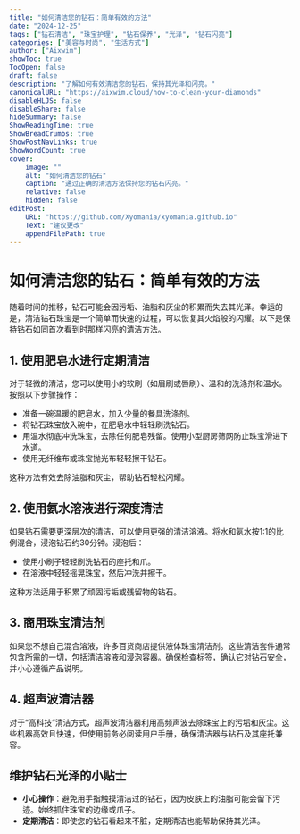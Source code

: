 ```yaml
---
title: "如何清洁您的钻石：简单有效的方法"
date: "2024-12-25"
tags: ["钻石清洁", "珠宝护理", "钻石保养", "光泽", "钻石闪亮"]
categories: ["美容与时尚", "生活方式"]
author: ["Aixwim"]
showToc: true
TocOpen: false
draft: false
description: "了解如何有效清洁您的钻石，保持其光泽和闪亮。"
canonicalURL: "https://aixwim.cloud/how-to-clean-your-diamonds"
disableHLJS: false
disableShare: false
hideSummary: false
ShowReadingTime: true
ShowBreadCrumbs: true
ShowPostNavLinks: true
ShowWordCount: true
cover:
    image: ""
    alt: "如何清洁您的钻石"
    caption: "通过正确的清洁方法保持您的钻石闪亮。"
    relative: false
    hidden: false
editPost:
    URL: "https://github.com/Xyomania/xyomania.github.io"
    Text: "建议更改"
    appendFilePath: true
---
```


# 如何清洁您的钻石：简单有效的方法

随着时间的推移，钻石可能会因污垢、油脂和灰尘的积累而失去其光泽。幸运的是，清洁钻石珠宝是一个简单而快速的过程，可以恢复其火焰般的闪耀。以下是保持钻石如同首次看到时那样闪亮的清洁方法。

## 1. 使用肥皂水进行定期清洁

对于轻微的清洁，您可以使用小的软刷（如眉刷或唇刷）、温和的洗涤剂和温水。按照以下步骤操作：

- 准备一碗温暖的肥皂水，加入少量的餐具洗涤剂。
- 将钻石珠宝放入碗中，在肥皂水中轻轻刷洗钻石。
- 用温水彻底冲洗珠宝，去除任何肥皂残留。使用小型厨房筛网防止珠宝滑进下水道。
- 使用无纤维布或珠宝抛光布轻轻擦干钻石。

这种方法有效去除油脂和灰尘，帮助钻石轻松闪耀。

## 2. 使用氨水溶液进行深度清洁

如果钻石需要更深层次的清洁，可以使用更强的清洁溶液。将水和氨水按1:1的比例混合，浸泡钻石约30分钟。浸泡后：

- 使用小刷子轻轻刷洗钻石的座托和爪。
- 在溶液中轻轻摇晃珠宝，然后冲洗并擦干。

这种方法适用于积累了顽固污垢或残留物的钻石。

## 3. 商用珠宝清洁剂

如果您不想自己混合溶液，许多百货商店提供液体珠宝清洁剂。这些清洁套件通常包含所需的一切，包括清洁溶液和浸泡容器。确保检查标签，确认它对钻石安全，并小心遵循产品说明。

## 4. 超声波清洁器

对于“高科技”清洁方式，超声波清洁器利用高频声波去除珠宝上的污垢和灰尘。这些机器高效且快速，但使用前务必阅读用户手册，确保清洁器与钻石及其座托兼容。

## 维护钻石光泽的小贴士

- **小心操作**：避免用手指触摸清洁过的钻石，因为皮肤上的油脂可能会留下污迹。始终抓住珠宝的边缘或爪子。
- **定期清洁**：即使您的钻石看起来不脏，定期清洁也能帮助保持其光泽。
